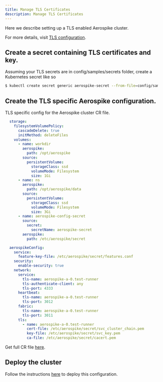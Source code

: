 ```yaml
---
title: Manage TLS Certificates
description: Manage TLS Certificates
---
```


Here we describe setting up a TLS enabled Aerospike cluster.

For more details, visit [TLS configuration](https://docs.aerospike.com/docs/configure/network/tls/).

## Create a secret containing TLS certificates and key.

Assuming your TLS secrets are in config/samples/secrets folder, create a Kubernetes secret like so
```sh
$ kubectl create secret generic aerospike-secret --from-file=config/samples/secrets -n aerospike
```

## Create the TLS specific Aerospike configuration.
TLS specific config for the Aerospike cluster CR file.

```yaml
  storage:
    filesystemVolumePolicy:
      cascadeDelete: true
      initMethod: deleteFiles
    volumes:
      - name: workdir
        aerospike:
          path: /opt/aerospike
        source:
          persistentVolume:
            storageClass: ssd
            volumeMode: Filesystem
            size: 1Gi
      - name: ns
        aerospike:
          path: /opt/aerospike/data
        source:
          persistentVolume:
            storageClass: ssd
            volumeMode: Filesystem
            size: 3Gi
      - name: aerospike-config-secret
        source:
          secret:
            secretName: aerospike-secret
        aerospike:
          path: /etc/aerospike/secret

  aerospikeConfig:
    service:
      feature-key-file: /etc/aerospike/secret/features.conf
    security:
      enable-security: true
    network:
      service:
        tls-name: aerospike-a-0.test-runner
        tls-authenticate-client: any
        tls-port: 4333
      heartbeat:
        tls-name: aerospike-a-0.test-runner
        tls-port: 3012
      fabric:
        tls-name: aerospike-a-0.test-runner
        tls-port: 3011
      tls:
        - name: aerospike-a-0.test-runner
          cert-file: /etc/aerospike/secret/svc_cluster_chain.pem
          key-file: /etc/aerospike/secret/svc_key.pem
          ca-file: /etc/aerospike/secret/cacert.pem

```
Get full CR file [here](https://github.com/aerospike/aerospike-kubernetes-operator/tree/2.0.0-rc1/config/samples/tls_cluster_cr.yaml).

## Deploy the cluster
Follow the instructions [here](Create-Aerospike-cluster.md#deploy-aerospike-cluster) to deploy this configuration.


